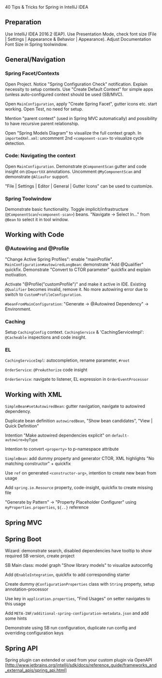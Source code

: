 40 Tips & Tricks for Spring in IntelliJ IDEA

## Preparation
Use IntelliJ IDEA 2016.2 (EAP).
Use Presentation Mode, check font size (File | Settings | Appearance & Behavior | Appearance).
Adjust Documentation Font Size in Spring toolwindow.



## General/Navigation

### Spring Facet/Contexts
Open Project. Notice "Spring Configuration Check" notification.
Explain necessity to setup contexts. Use "Create Default Context" for simple apps (unless
auto-configured context should be used (SB/MVC).

Open `MainConfiguration`, apply "Create Spring Facet", gutter icons etc. start working.
Open Test, no need for setup.

Mention "parent context" (used in Spring MVC automatically) and possibility to
have recursive parent relationship.

Open "Spring Models Diagram" to visualize the full context graph.
In `importedXml.xml`: uncomment 2nd `<component-scan>` to visualize cycle detection.

### Code: Navigating the context
Open `MainConfiguration`. Demonstrate `@ComponentScan` gutter and code insight on `@ImportXX` annotations.
Uncomment `@MyComponentScan` and demonstrate `@AliasFor` support.

"File | Settings | Editor | General | Gutter Icons" can be used to customize.


### Spring Toolwindow
Demonstrate basic functionality. Toggle implicit/infrastructure (`@ComponentScan`/`<component-scan>`) beans.
"Navigate -> Select In..." from `@Bean` to select it in tool window.



## Working with Code

### @Autowiring and @Profile
"Change Active Spring Profiles": enable "mainProfile".
`MainConfiguration#autowiredLongBean`: demonstrate "Add @Qualifier" quickfix.
Demonstrate "Convert to CTOR parameter" quickfix and explain motivation.

Activate "@Profile("customProfile")" and make it active in IDE. Existing `@Qualifier` becomes invalid, remove it.
No more autowiring error due to switch to `CustomProfileConfiguration`.

`#beanFromMainConfiguration`: "Generate -> @Autowired Dependency" -> Environment.


### Caching
Setup `CachingConfig` context.
`CachingService` & 'CachingServiceImpl': `@Cacheable` inspections and code insight.


### EL
`CachingServiceImpl`: autocompletion, rename parameter, `#root`

`OrderService`: `@PreAuthorize` code insight

`OrderService`: navigate to listener, EL expression in `OrderEventProcessor`



## Working with XML
`SimpleBean#setAutowiredBean`: gutter navigation, navigate to autowired dependency.

Duplicate bean definition `autowiredBean`, "Show bean candidates", "View | Quick Definition"

Intention "Make autowired dependencies explicit" on `default-autowire=byType`

Intention to convert `<property>` to p-namespace attribute

`SimpleBean`: add dummy property and generator CTOR, XML highlights "No matching constructor" + quickfix

Use `ref` on generated `<constructor-arg>`, intention to create new bean from usage

Add `spring.io.Resource` property, code-insight, quickfix to create missing file


"Generate by Pattern" -> "Property Placeholder Configurer" using `myProperties.properties`, `${..}` reference



## Spring MVC



## Spring Boot
Wizard: demonstrate search, disabled dependencies have tooltip to show required SB version, create project

SB Main class: model graph "Show library models" to visualize autoconfig

Add `@EnableIntegration`, quickfix to add corresponding starter

Create dummy `@ConfigurationProperties` class with `String` property, setup annotation-processor

Use key in `application.properties`, "Find Usages" on setter navigates to this usage

Add `META-INF/additional-spring-configuration-metadata.json` and add some hints

Demonstrate using SB run configuration, duplicate run config and overriding configuration keys



## Spring API
Spring plugin can extended or used from your custom plugin via OpenAPI [http://www.jetbrains.org/intellij/sdk/docs/reference_guide/frameworks_and_external_apis/spring_api.html]